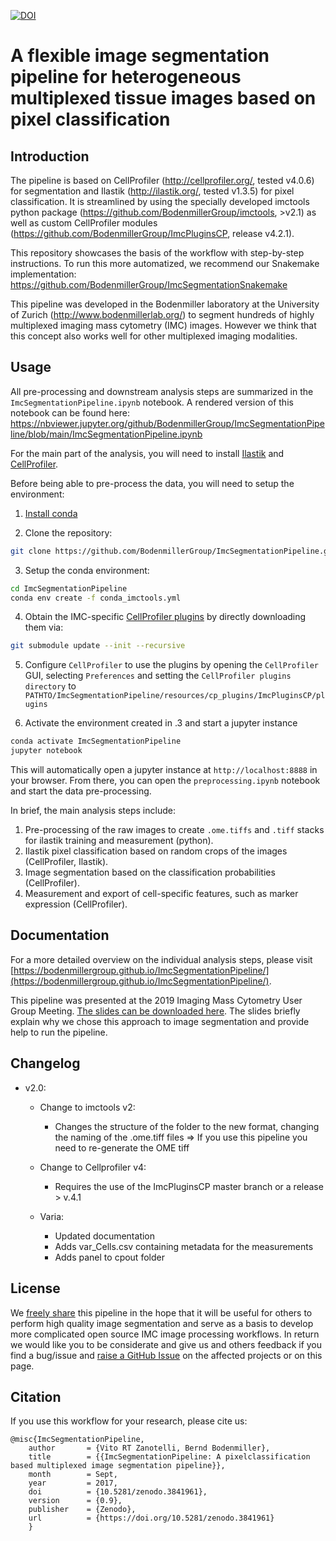 [![DOI](https://zenodo.org/badge/103582813.svg)](https://zenodo.org/badge/latestdoi/103582813)
# A flexible  image segmentation pipeline for heterogeneous multiplexed tissue images based on pixel classification

## Introduction

The pipeline is based on CellProfiler (http://cellprofiler.org/, tested v4.0.6) for segmentation and Ilastik (http://ilastik.org/, tested v1.3.5) for pixel classification. 
It is streamlined by using the specially developed imctools python package (https://github.com/BodenmillerGroup/imctools, >v2.1) as well as custom CellProfiler modules (https://github.com/BodenmillerGroup/ImcPluginsCP, release v4.2.1).

This repository showcases the basis of the workflow with step-by-step instructions. 
To run this more automatized, we recommend our Snakemake implementation: https://github.com/BodenmillerGroup/ImcSegmentationSnakemake

This pipeline was developed in the Bodenmiller laboratory at the University of Zurich (http://www.bodenmillerlab.org/) to segment hundreds of highly multiplexed imaging mass cytometry (IMC) images.
However we think that this concept also works well for other multiplexed imaging modalities.

## Usage

All pre-processing and downstream analysis steps are summarized in the `ImcSegmentationPipeline.ipynb` notebook.
A rendered version of this notebook can be found here: https://nbviewer.jupyter.org/github/BodenmillerGroup/ImcSegmentationPipeline/blob/main/ImcSegmentationPipeline.ipynb

For the main part of the analysis, you will need to install [Ilastik](https://www.ilastik.org/download.html) and [CellProfiler](https://cellprofiler.org/releases).

Before being able to pre-process the data, you will need to setup the environment:

1. [Install conda](https://docs.conda.io/projects/conda/en/latest/user-guide/install/)

2. Clone the repository: 

```bash
git clone https://github.com/BodenmillerGroup/ImcSegmentationPipeline.git
```

3. Setup the conda environment: 

```bash
cd ImcSegmentationPipeline
conda env create -f conda_imctools.yml
```

4. Obtain the IMC-specific [CellProfiler plugins](https://github.com/BodenmillerGroup/ImcPluginsCP) by directly downloading them via:

```bash
git submodule update --init --recursive
```

5. Configure `CellProfiler` to use the plugins by opening the `CellProfiler` GUI, selecting `Preferences` and setting the `CellProfiler plugins directory` to `PATHTO/ImcSegmentationPipeline/resources/cp_plugins/ImcPluginsCP/plugins`

6. Activate the environment created in .3 and start a jupyter instance

```bash
conda activate ImcSegmentationPipeline
jupyter notebook
```

This will automatically open a jupyter instance at `http://localhost:8888` in your browser.
From there, you can open the `preprocessing.ipynb` notebook and start the data pre-processing.

In brief, the main analysis steps include:

1. Pre-processing of the raw images to create `.ome.tiffs` and `.tiff` stacks for ilastik training and measurement (python).   
2. Ilastik pixel classification based on random crops of the images (CellProfiler, Ilastik).  
3. Image segmentation based on the classification probabilities (CellProfiler).  
4. Measurement and export of cell-specific features, such as marker expression (CellProfiler).  

## Documentation

For a more detailed overview on the individual analysis steps, please visit [https://bodenmillergroup.github.io/ImcSegmentationPipeline/](https://bodenmillergroup.github.io/ImcSegmentationPipeline/).

This pipeline was presented at the 2019 Imaging Mass Cytometry User Group Meeting.
[The slides can be downloaded here](https://drive.google.com/file/d/1ajPzlJ2CUj6sFYSOq0HR2dOJehHIlCJt/view).
The slides briefly explain why we chose this approach to image segmentation and provide help to run the pipeline.

## Changelog

- v2.0:
    - Change to imctools v2:
        - Changes the structure of the folder to the new format, changing the
          naming of the .ome.tiff files => If you use this pipeline you need to re-generate the OME tiff
          
    - Change to Cellprofiler v4:
        - Requires the use of the ImcPluginsCP master branch or a release > v.4.1
        
    - Varia:
        - Updated documentation
        - Adds var_Cells.csv containing metadata for the measurements
        - Adds panel to cpout folder
        
## License

We [freely share](LICENSE) this pipeline in the hope that it will be useful for others to perform high quality image segmentation and serve as a basis to develop more complicated open source IMC image processing workflows. 
In return we would like you to be considerate and give us and others feedback if you find a bug/issue and [raise a GitHub Issue](https://github.com/BodenmillerGroup/ImcSegmentationPipeline/issues) on the affected projects or on this page.

## Citation

If you use this workflow for your research, please cite us:

```
@misc{ImcSegmentationPipeline,
    author       = {Vito RT Zanotelli, Bernd Bodenmiller},
    title        = {{ImcSegmentationPipeline: A pixelclassification based multiplexed image segmentation pipeline}},
    month        = Sept,
    year         = 2017,
    doi          = {10.5281/zenodo.3841961},
    version      = {0.9},
    publisher    = {Zenodo},
    url          = {https://doi.org/10.5281/zenodo.3841961}
    }
```

